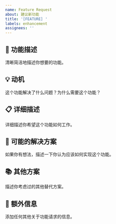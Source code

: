 ```yaml
---
name: Feature Request
about: 建议新功能
title: '[FEATURE] '
labels: enhancement
assignees: ''
---
```


## 🚀 功能描述
清晰简洁地描述你想要的功能。

## 💡 动机
这个功能解决了什么问题？为什么需要这个功能？

## 📋 详细描述
详细描述你希望这个功能如何工作。

## 🎯 可能的解决方案
如果你有想法，描述一下你认为应该如何实现这个功能。

## 📚 其他方案
描述你考虑过的其他替代方案。

## 📝 额外信息
添加任何其他关于功能请求的信息。